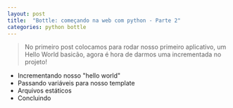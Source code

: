 ```yaml
---
layout: post
title:  "Bottle: começando na web com python - Parte 2"
categories: python bottle
---
```

> No primeiro post colocamos para rodar nosso primeiro aplicativo, um Hello World basicão, agora é hora de darmos uma incrementada no projeto!

- Incrementando nosso "hello world"
- Passando variáveis para nosso template
- Arquivos estáticos
- Concluindo